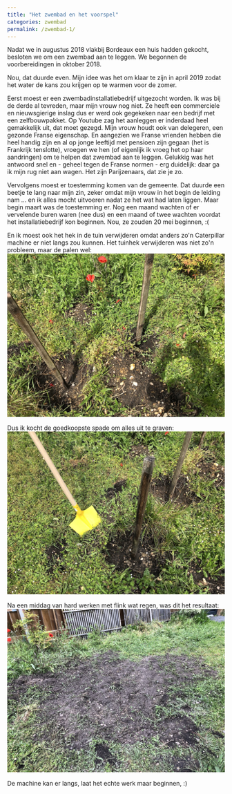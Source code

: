 ```yaml
---
title: "Het zwembad en het voorspel"
categories: zwembad
permalink: /zwembad-1/
---
```

Nadat we in augustus 2018 vlakbij Bordeaux een huis hadden gekocht, besloten
we om een zwembad aan te leggen.  We begonnen de voorbereidingen in
oktober 2018.

<!--more-->

Nou, dat duurde even. Mijn idee was het om klaar te zijn in april 2019 zodat
het water de kans zou krijgen op te warmen voor de zomer.

Eerst moest er een zwembadinstallatiebedrijf uitgezocht worden. Ik was bij de
derde al tevreden, maar mijn vrouw nog niet. Ze heeft een commerciele en
nieuwsgierige inslag dus er werd ook gegekeken naar een bedrijf met een
zelfbouwpakket. Op Youtube zag het aanleggen er inderdaad heel gemakkelijk
uit, dat moet gezegd. Mijn vrouw houdt ook van delegeren, een gezonde Franse
eigenschap. En aangezien we Franse vrienden hebben die heel handig zijn en al
op jonge leeftijd met pensioen zijn gegaan (het is Frankrijk tenslotte),
vroegen we hen (of eigenlijk ik vroeg het op haar aandringen) om te helpen dat
zwembad aan te leggen. Gelukkig was het antwoord snel en - geheel tegen de
Franse normen - erg duidelijk: daar ga ik mijn rug niet aan wagen. Het zijn
Parijzenaars, dat zie je zo.

Vervolgens moest er toestemming komen van de gemeente. Dat duurde een beetje
te lang naar mijn zin, zeker omdat mijn vrouw in het begin de leiding nam
... en ik alles mocht uitvoeren nadat ze het wat had laten liggen. Maar begin
maart was de toestemming er. Nog een maand wachten of er vervelende buren
waren (nee dus) en een maand of twee wachten voordat het installatiebedrijf
kon beginnen. Nou, ze zouden 20 mei beginnen, :(

En ik moest ook het hek in de tuin verwijderen omdat anders zo'n Caterpillar
machine er niet langs zou kunnen.  Het tuinhek verwijderen was niet zo'n
probleem, maar de palen wel: <br />
![de tuinhekpalen](../assets/images/zwembad/1/picture-1.jpg)

Dus ik kocht de goedkoopste spade om alles uit te graven: <br />
![de spade](../assets/images/zwembad/1/picture-2.jpg)

Na een middag van hard werken met flink wat regen, was dit het resultaat: <br />
![geen obstakels](../assets/images/zwembad/1/picture-3.jpg)

De machine kan er langs, laat het echte werk maar beginnen, :)



